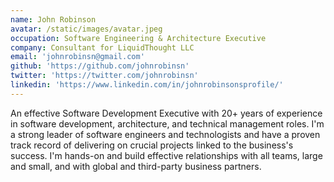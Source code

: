 ```yaml
---
name: John Robinson
avatar: /static/images/avatar.jpeg
occupation: Software Engineering & Architecture Executive
company: Consultant for LiquidThought LLC
email: 'johnrobinsn@gmail.com'
github: 'https://github.com/johnrobinsn'
twitter: 'https://twitter.com/johnrobinsn'
linkedin: 'https://www.linkedin.com/in/johnrobinsonsprofile/'
---
```


An effective Software Development Executive with 20+ years of experience in software development, architecture, and technical management roles. I'm a strong leader of software engineers and technologists and have a proven track record of delivering on crucial projects linked to the business's success. I'm hands-on and build effective relationships with all teams, large and small, and with global and third-party business partners.
